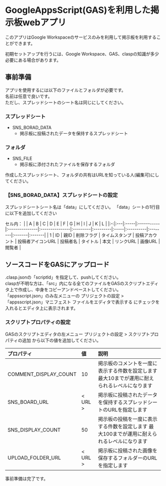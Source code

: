 # GoogleAppsScript(GAS)を利用した掲示板webアプリ

このアプリはGoogle Workspaceのサービスのみを利用して掲示板を利用することができます。

初期セットアップを行うには、Google Workspace、GAS、claspの知識が多少必要にある場合があります。

## 事前準備
アプリを使用するには以下のファイルとフォルダが必要です。  
名前は任意で良いです。  
ただし、スプレッドシートのシート名は同じにしてください。  

### スプレッドシート
+ SNS_BORAD_DATA
  + 掲示板に投稿されたデータを保持するスプレッドシート

### フォルダ
+ SNS_FILE
  + 掲示板に添付されたファイルを保存するフォルダ

作成したスプレッドシート、フォルダの共有はURLを知っている人(編集可)にしてください。

### 【SNS_BORAD_DATA】スプレッドシートの設定

スプレッドシートシート名は「data」にしてください。
「data」シートの1行目に以下を追加してください

セル内：
|   | A  | B    | C          | D              | E              | F        | G        | H    | I         | J       | K      | L      |
|:-:|:---|:-----|:-----------|:---------------|:---------------|:---------|:---------|:-----|:----------|:--------|:-------|:-------|
| 1 | ID | 親ID | 削除フラグ | タイムスタンプ | 投稿アカウント | 投稿者アイコンURL | 投稿者名 | タイトル | 本文 | リンクURL | 画像URL | 閲覧者 |


## ソースコードをGASにアップロード
.clasp.jsonの「scriptId」を指定して、pushしてください。  
claspが不明な方は、「src」内になる全てのファイルをGASのスクリプトエディタ上で作成し、中身をコピーアンドペーストしてください。  
「appsscript.json」のみ左メニューの プリジェクトの設定 > 「appsscript.json」マニフェスト ファイルをエディタで表示する にチェックを入れるとエディタ上に表示されます。  

### スクリプトプロパティの設定
GASのスクリプトエディタの左メニュー プリジェクトの設定 > スクリプトプロパティの追加 から以下の値を追加してください。

| プロパティ  | 値  | 説明    |
|:-|:---|:-----|
| COMMENT_DISPLAY_COUNT | 10 | 掲示板のコメントを一度に表示する件数を設定します  最大10までが運用に耐えられるレベルになります |
| SNS_BOARD_URL | < URL > | 掲示板に投稿されたデータを保持するスプレッドシートのURLを指定します |
| SNS_DISPLAY_COUNT | 50 | 掲示板の投稿を一度に表示する件数を設定します  最大100までが運用に耐えられるレベルになります |
| UPLOAD_FOLDER_URL | < URL > | 掲示板に投稿された画像を保存するフォルダーのURLを指定します |

事前準備は完了です。
